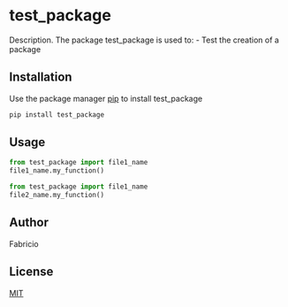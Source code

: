 # test_package

Description. 
The package test_package is used to:
	- Test the creation of a package

## Installation

Use the package manager [pip](https://pip.pypa.io/en/stable/) to install test_package

```bash
pip install test_package
```

## Usage

```python
from test_package import file1_name
file1_name.my_function()
```

```python
from test_package import file1_name
file2_name.my_function()
```

## Author
Fabricio

## License
[MIT](https://choosealicense.com/licenses/mit/)